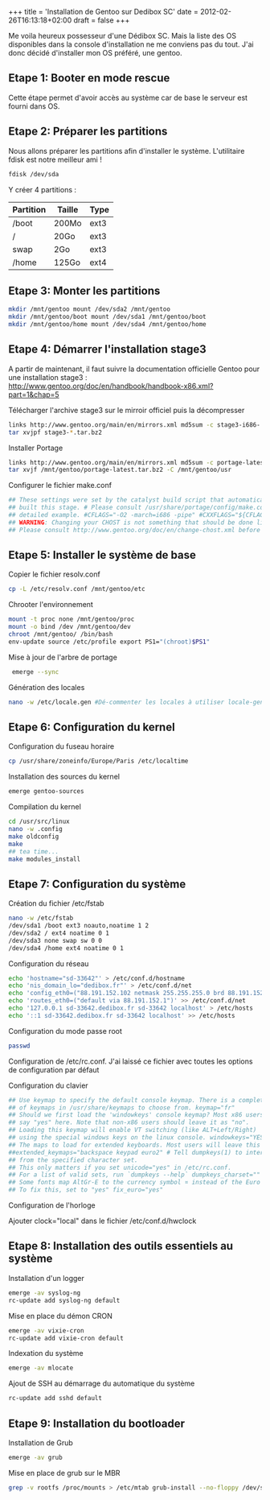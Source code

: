 +++
title = 'Installation de Gentoo sur Dedibox SC'
date = 2012-02-26T16:13:18+02:00
draft = false
+++

Me voila heureux possesseur d'une Dédibox SC. Mais la liste des OS disponibles dans la console d'installation ne me conviens pas du tout. J'ai donc décidé d'installer mon OS préféré, une gentoo.

## Etape 1: Booter en mode rescue

Cette étape permet d'avoir accès au système car de base le serveur est fourni dans OS.

## Etape 2: Préparer les partitions
Nous allons préparer les partitions afin d'installer le système. L'utilitaire fdisk est notre meilleur ami !

```bash
fdisk /dev/sda
```

Y créer 4 partitions :

| Partition | Taille | Type |
|-----------|--------|------|
| /boot     | 200Mo  | ext3 |
| /         | 20Go   | ext3 |
| swap      | 2Go    | ext3 |
| /home     | 125Go  | ext4 |

## Etape 3: Monter les partitions

```bash
mkdir /mnt/gentoo mount /dev/sda2 /mnt/gentoo
mkdir /mnt/gentoo/boot mount /dev/sda1 /mnt/gentoo/boot
mkdir /mnt/gentoo/home mount /dev/sda4 /mnt/gentoo/home 
```

## Etape 4: Démarrer l'installation stage3

A partir de maintenant, il faut suivre la documentation officielle Gentoo pour une installation stage3 : http://www.gentoo.org/doc/en/handbook/handbook-x86.xml?part=1&chap=5

Télécharger l'archive stage3 sur le mirroir officiel puis la décompresser

```bash
links http://www.gentoo.org/main/en/mirrors.xml md5sum -c stage3-i686-.tar.bz2.DIGESTS
tar xvjpf stage3-*.tar.bz2
```
Installer Portage
```bash
links http://www.gentoo.org/main/en/mirrors.xml md5sum -c portage-latest.tar.bz2.md5sum
tar xvjf /mnt/gentoo/portage-latest.tar.bz2 -C /mnt/gentoo/usr 
```

Configurer le fichier make.conf
```bash
## These settings were set by the catalyst build script that automatically 
## built this stage. # Please consult /usr/share/portage/config/make.conf.example for a more
## detailed example. #CFLAGS="-O2 -march=i686 -pipe" #CXXFLAGS="${CFLAGS}" CFLAGS="-march=i686 --param l1-cache-size=64 --param l1-cache-line-size=64 --param l2-cache-size=1024 -mmmx -msse -msse2 -msse3 -mssse3 -mcx16 -msahf -O2 -pipe -fomit-frame-pointer" CXXFLAGS="${CFLAGS}"
## WARNING: Changing your CHOST is not something that should be done lightly.
## Please consult http://www.gentoo.org/doc/en/change-chost.xml before changing. CHOST="i686-pc-linux-gnu" MAKEOPTS="-j2" GENTOO_MIRRORS="[url=ftp://ftp.free.fr/mirrors/ftp.gentoo.org/]ftp://ftp.free.fr/mirrors/ftp.gentoo.org/"[/url] SYNC="rsync://rsync2.fr.gentoo.org/gentoo-portage" ACCEPT_KEYWORDS="~x86" 
```

## Etape 5: Installer le système de base

Copier le fichier resolv.conf
```bash
cp -L /etc/resolv.conf /mnt/gentoo/etc 
```

Chrooter l'environnement
```bash
mount -t proc none /mnt/gentoo/proc
mount -o bind /dev /mnt/gentoo/dev
chroot /mnt/gentoo/ /bin/bash
env-update source /etc/profile export PS1="(chroot)$PS1" 
```

Mise à jour de l'arbre de portage
```bash
 emerge --sync 
```

Génération des locales
```bash
nano -w /etc/locale.gen #Dé-commenter les locales à utiliser locale-gen 
```

## Etape 6: Configuration du kernel

Configuration du fuseau horaire

```bash
cp /usr/share/zoneinfo/Europe/Paris /etc/localtime 
```

Installation des sources du kernel
```bash
emerge gentoo-sources 
```

Compilation du kernel
```bash
cd /usr/src/linux 
nano -w .config
make oldconfig
make
## tea time...
make modules_install
```

## Etape 7: Configuration du système
Création du fichier /etc/fstab
```bash
nano -w /etc/fstab
/dev/sda1 /boot ext3 noauto,noatime 1 2
/dev/sda2 / ext4 noatime 0 1
/dev/sda3 none swap sw 0 0
/dev/sda4 /home ext4 noatime 0 1
```

Configuration du réseau
```bash
echo 'hostname="sd-33642"' > /etc/conf.d/hostname
echo 'nis_domain_lo="dedibox.fr"' > /etc/conf.d/net 
echo 'config_eth0=("88.191.152.102 netmask 255.255.255.0 brd 88.191.152.255" "2a01:e0b:1:152:62eb:69ff:fe8f:18c8/64")' >> /etc/conf.d/net
echo 'routes_eth0=("default via 88.191.152.1")' >> /etc/conf.d/net
echo '127.0.0.1 sd-33642.dedibox.fr sd-33642 localhost' > /etc/hosts 
echo '::1 sd-33642.dedibox.fr sd-33642 localhost' >> /etc/hosts 
```

Configuration du mode passe root

```bash
passwd
```

Configuration de /etc/rc.conf. J'ai laissé ce fichier avec toutes les options de configuration par défaut

Configuration du clavier
```bash
## Use keymap to specify the default console keymap. There is a complete tree
## of keymaps in /usr/share/keymaps to choose from. keymap="fr"
## Should we first load the 'windowkeys' console keymap? Most x86 users will
## say "yes" here. Note that non-x86 users should leave it as "no".
## Loading this keymap will enable VT switching (like ALT+Left/Right)
## using the special windows keys on the linux console. windowkeys="YES"
## The maps to load for extended keyboards. Most users will leave this as is. extended_keymaps=""
##extended_keymaps="backspace keypad euro2" # Tell dumpkeys(1) to interpret character action codes to be
## from the specified character set.
## This only matters if you set unicode="yes" in /etc/rc.conf.
## For a list of valid sets, run `dumpkeys --help` dumpkeys_charset=""
## Some fonts map AltGr-E to the currency symbol ¤ instead of the Euro �~B�
## To fix this, set to "yes" fix_euro="yes" 
```

Configuration de l'horloge

Ajouter clock="local" dans le fichier /etc/conf.d/hwclock

## Etape 8: Installation des outils essentiels au système

Installation d'un logger

```bash
emerge -av syslog-ng 
rc-update add syslog-ng default 
```

Mise en place du démon CRON
```bash
emerge -av vixie-cron 
rc-update add vixie-cron default
```

Indexation du système
```bash
emerge -av mlocate 
```

Ajout de SSH au démarrage du automatique du système

```bash
rc-update add sshd default 
```

## Etape 9: Installation du bootloader

Installation de Grub
```bash
emerge -av grub
```

Mise en place de grub sur le MBR
```bash
grep -v rootfs /proc/mounts > /etc/mtab grub-install --no-floppy /dev/sda 
```
